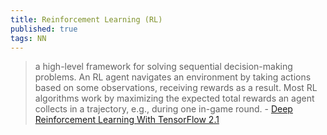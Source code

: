 ```yaml
---
title: Reinforcement Learning (RL)
published: true
tags: NN
---
```

> a high-level framework for solving sequential decision-making problems. An RL agent navigates an environment by taking actions based on some observations, receiving rewards as a result. Most RL algorithms work by maximizing the expected total rewards an agent collects in a trajectory, e.g., during one in-game round. - [Deep Reinforcement Learning With TensorFlow 2.1](http://inoryy.com/post/tensorflow2-deep-reinforcement-learning/)
